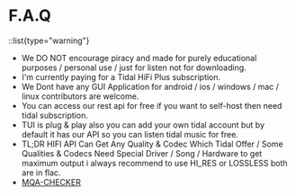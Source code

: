 # F.A.Q

::list{type="warning"}
- We DO NOT encourage piracy and made for purely educational purposes / personal use / just for listen not for downloading.
- I'm currently paying for a Tidal HiFi Plus subscription.
- We Dont have any GUI Application for android / ios / windows / mac / linux contributors are welcome.
- You can access our rest api for free if you want to self-host then need tidal subscription.
- TUI is plug & play also you can add your own tidal account but by default it has our API so you can listen tidal music for free.
- TL;DR HIFI API Can Get Any Quality & Codec Which Tidal Offer / Some Qualities & Codecs Need Special Driver / Song / Hardware to get maximum output i always recommend to use HI_RES or LOSSLESS both are in flac.
- [MQA-CHECKER](https://github.com/purpl3F0x/MQA_identifier)




